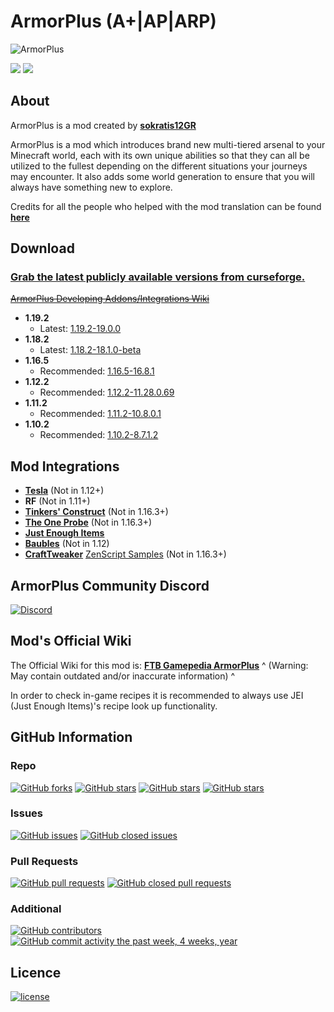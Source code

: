 # ArmorPlus (A+|AP|ARP)

![](https://raw.githubusercontent.com/sokratis12GR/ArmorPlus/1.12/headerimg.jpg "ArmorPlus")

[![](http://cf.way2muchnoise.eu/full_armorplus_downloads.svg)](https://smarturl.it/armorplus)
[![](http://cf.way2muchnoise.eu/versions/armorplus.svg)](https://smarturl.it/armorplus)

## About

ArmorPlus is a mod created by **[sokratis12GR](https://sokratis.space)**

ArmorPlus is a mod which introduces brand new multi-tiered arsenal to your Minecraft world, each with its own unique abilities so that they can all be utilized to the fullest depending on the different situations your journeys may encounter.
It also adds some world generation to ensure that you will always have something new to explore.

Credits for all the people who helped with the mod translation can be found **[here](./src/main/resources/assets/armorplus/lang/credits.md)**

## Download

### [Grab the latest publicly available versions from curseforge.](https://www.curseforge.com/minecraft/mc-mods/armorplus/files)

~~[ArmorPlus Developing Addons/Integrations Wiki](https://github.com/sokratis12GR/ArmorPlus/wiki)~~
* **1.19.2**
  * Latest: [1.19.2-19.0.0](https://www.curseforge.com/minecraft/mc-mods/armorplus/files/3924641)
* **1.18.2**
  * Latest: [1.18.2-18.1.0-beta](https://www.curseforge.com/minecraft/mc-mods/armorplus/files/3830482)
* **1.16.5**
  * Recommended: [1.16.5-16.8.1](https://www.curseforge.com/minecraft/mc-mods/armorplus/files/3860026)
* **1.12.2**
  * Recommended: [1.12.2-11.28.0.69](https://www.curseforge.com/minecraft/mc-mods/armorplus/files/2952741)
* **1.11.2**
  * Recommended: [1.11.2-10.8.0.1](https://minecraft.curseforge.com/projects/armorplus/files/2473960)
* **1.10.2**
  * Recommended: [1.10.2-8.7.1.2](https://minecraft.curseforge.com/projects/armorplus/files/2431043)

## Mod Integrations

* **[Tesla](https://minecraft.curseforge.com/projects/tesla)** (Not in 1.12+)
* **RF** (Not in 1.11+)
* **[Tinkers' Construct](https://minecraft.curseforge.com/projects/tinkers-construct)** (Not in 1.16.3+)
* **[The One Probe](https://minecraft.curseforge.com/projects/the-one-probe)** (Not in 1.16.3+)
* **[Just Enough Items](https://minecraft.curseforge.com/projects/just-enough-items-jei)**
* **[Baubles](https://minecraft.curseforge.com/projects/baubles)** (Not in 1.12)
* **[CraftTweaker](https://minecraft.curseforge.com/projects/crafttweaker)** [ZenScript Samples](https://gist.github.com/sokratis12GR/4a56e48af0d49b5d832fb22ebc8ce56b) (Not in 1.16.3+)

## ArmorPlus Community Discord

[![Discord](https://img.shields.io/discord/275731168203243521.svg?style=flat&colorB=7289DA)](https://discord.gg/JCWbJvA )

## Mod's Official Wiki

The Official Wiki for this mod is: **[FTB Gamepedia ArmorPlus](https://ftb.fandom.com/wiki/ArmorPlus)** 
^ (Warning: May contain outdated and/or inaccurate information) ^

In order to check in-game recipes it is recommended to always use JEI (Just Enough Items)'s recipe look up functionality.

## GitHub Information

### Repo
[![GitHub forks](https://img.shields.io/github/forks/sokratis12gr/armorplus.svg?style=social&label=Fork)](https://github.com/sokratis12GR/ArmorPlus)
[![GitHub stars](https://img.shields.io/github/stars/sokratis12gr/armorplus.svg?style=social&label=Stars)](https://github.com/sokratis12GR/ArmorPlus)
[![GitHub stars](https://img.shields.io/github/watchers/sokratis12gr/armorplus.svg?style=social&label=Watch)](https://github.com/sokratis12GR/ArmorPlus)
[![GitHub stars](https://img.shields.io/github/followers/sokratis12gr.svg?style=social&label=Follow)](https://github.com/sokratis12GR)
### Issues
[![GitHub issues](https://img.shields.io/github/issues/sokratis12gr/armorplus.svg?colorB=green)]()
[![GitHub closed issues](https://img.shields.io/github/issues-closed/sokratis12gr/armorplus.svg?colorB=ff5900)]()
### Pull Requests
[![GitHub pull requests](https://img.shields.io/github/issues-pr/sokratis12gr/armorplus.svg?colorB=green)]()
[![GitHub closed pull requests](https://img.shields.io/github/issues-pr-closed/sokratis12gr/armorplus.svg?colorB=ff5900)]()
### Additional
[![GitHub contributors](https://img.shields.io/github/contributors/sokratis12gr/armorplus.svg)]()
[![GitHub commit activity the past week, 4 weeks, year](https://img.shields.io/github/commit-activity/y/sokratis12gr/armorplus.svg)]()

## Licence

[![license](https://img.shields.io/github/license/sokratis12GR/ArmorPlus.svg)](./LICENSE)
